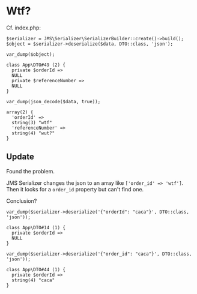 # Wtf?

Cf. index.php:

```
$serializer = JMS\Serializer\SerializerBuilder::create()->build();
$object = $serializer->deserialize($data, DTO::class, 'json');
```


```
var_dump($object);

class App\DTO#49 (2) {
  private $orderId =>
  NULL
  private $referenceNumber =>
  NULL
}

```


```
var_dump(json_decode($data, true));

array(2) {
  'orderId' =>
  string(3) "wtf"
  'referenceNumber' =>
  string(4) "wut?"
}

```

## Update

Found the problem.

JMS Serializer changes the json to an array like `['order_id' => 'wtf']`. Then it looks for a `order_id` property but can't find one.

Conclusion?

```
var_dump($serializer->deserialize('{"orderId": "caca"}', DTO::class, 'json'));

class App\DTO#14 (1) {
  private $orderId =>
  NULL
}

var_dump($serializer->deserialize('{"order_id": "caca"}', DTO::class, 'json'));

class App\DTO#44 (1) {
  private $orderId =>
  string(4) "caca"
}
```
